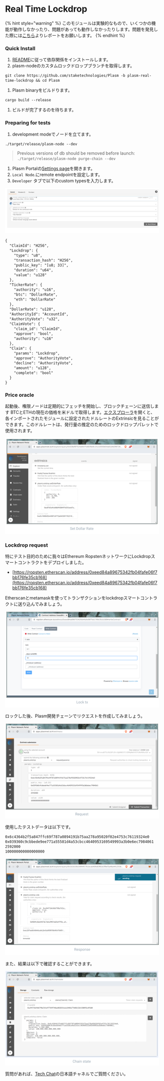 # Real Time Lockdrop

{% hint style="warning" %}
このモジュールは実験的なもので、いくつかの機能が動作しなかったり、問題があっても動作しなかったりします。問題を発見した際には[こちら](https://github.com/staketechnologies/Plasm/issues/new/choose)よりレポートをお願いします。
{% endhint %}

### Quick Install <a id="quick-install"></a>

1. [README](https://github.com/staketechnologies/Plasm/tree/plasm-real-time-lockdrop#building-from-source)に従って依存関係をインストールします。 
2. plasm-nodeのカスタムロックドロップブランチを取得します。

```text
git clone https://github.com/staketechnologies/Plasm -b plasm-real-time-lockdrop && cd Plasm
```

1. Plasm binaryをビルドります。

```text
cargo build --release
```

1. ビルドが完了するのを待ちます。

### Preparing for tests <a id="preparing-for-tests"></a>

1. development modeでノードを立てます。

```text
./target/release/plasm-node --dev
```

> Previous versions of db should be removed before launch: `./target/release/plasm-node purge-chain --dev`

1. Plasm Portalの[Settings page](https://apps.plasmnet.io/#/settings)を開きます。
2. `Local Node`.にremote endpointを設定します。
3. `Developer` タブで以下のcustom typesを入力します。

![](../.gitbook/assets/sukurnshotto-2020-05-31-174451png%20%281%29.png)

```text
{
  "ClaimId": "H256",
  "Lockdrop": {
    "type": "u8",
    "transaction_hash": "H256",
    "public_key": "[u8; 33]",
    "duration": "u64",
    "value": "u128"
  },
  "TickerRate": {
    "authority": "u16",
    "btc": "DollarRate",
    "eth": "DollarRate"
  },
  "DollarRate": "u128",
  "AuthorityId": "AccountId",
  "AuthorityVote": "u32",
  "ClaimVote": {
    "claim_id": "ClaimId",
    "approve": "bool",
    "authority": "u16"
  },
  "Claim": {
    "params": "Lockdrop",
    "approve": "AuthorityVote",
    "decline": "AuthorityVote",
    "amount": "u128",
    "complete": "bool"
  }
}
```

### Price oracle <a id="price-oracle"></a>

起動後、権限ノードは定期的にフェッチを開始し、ブロックチェーンに送信します BTCとETHの現在の価格を米ドルで取得します。[エクスプローラ](https://apps.plasmnet.io/#/explorer)を開くと、各インポートされたモジュールに設定されたドルレートのExtrinsicを見ることができます。このドルレートは、発行量の推定のためのロックドロップパレットで使用されます。

![](../.gitbook/assets/sukurnshotto-2020-05-31-174351png%20%281%29.png)

### Lockdrop request <a id="lockdrop-request"></a>

特にテスト目的のために我々はEthereum RopstenネットワークにLockdropスマートコントラクトをデプロイしました。

* [https://ropsten.etherscan.io/address/0xeed84a89675342fb04fafe06f7bb176fe35cb168](https://ropsten.etherscan.io/address/0xeed84a89675342fb04fafe06f7bb176fe35cb168)

Etherscanとmetamaskを使ってトランザクションをlockdropスマートコントラクトに送り込んでみましょう。

![](../.gitbook/assets/sukurnshotto-2020-05-31-174357png%20%281%29.png)

ロックした後、Plasm開発チェーンでリクエストを作成してみましょう。

![](../.gitbook/assets/sukurnshotto-2020-05-31-174402png%20%282%29.png)

使用したテストデータは以下です。

```text
0x6c4364b2f5a847ffc69f787a0894191b75aa278a95020f02e4753c76119324e0
0x039360c9cbbede9ee771a55581d4a53cbcc4640953169549993a3b0e6ec7984061
2592000
100000000000000000
```

![](../.gitbook/assets/sukurnshotto-2020-05-31-174408png%20%281%29.png)

また、結果は以下で確認することができます。

![](../.gitbook/assets/sukurnshotto-2020-05-31-174413png%20%282%29.png)

質問があれば、[Tech Chat](https://discord.gg/Cyjnrxv)の日本語チャネルでご質問ください。

